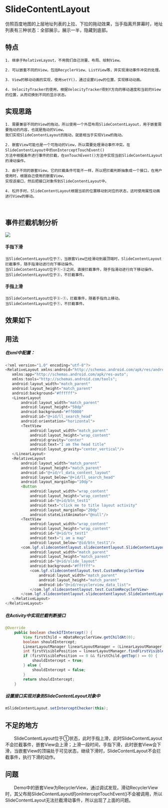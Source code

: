 # SlideContentLayout
仿照百度地图的上层地址列表的上拉、下拉的拖动效果，当手指离开屏幕时，地址列表有三种状态：全部展示，展示一半，隐藏到底部。

## 特点

	1. 继承于RelativeLayout，不用我们自己测量、布局、绘制View。
	
	2. 可以嵌套不同的View，包括RecyclerView、ListView等，并实现滑动事件冲突的处理。
	
	3. View的移动动画的实现，使用setY()，通过设置View的位置，实现移动动画。
	
	4. VelocityTracker的使用，根据VelocityTracker得到Y方向的移动速度和当前的View的位置，从而切换到不同的显示状态。

## 实现思路

	1. 需要兼容不同的View的拖动，所以使用一个外层布局SlideContentLayout，用于嵌套需要拖动的内容，也就是拖动的View。
	我们实现SlideContentLayout的拖动，就是相当于实现View的拖动。
	
	2. 嵌套View可能也是一个可拖动的View，所以需要处理滑动事件冲突。在SlideContentLayout中的onInterceptTouchEvent()
	方法中根据条件进行事件的拦截，在onTouchEvent()方法中实现当前SlideContentLayout的滑动操作。
	
	3. 由于不同的嵌套View，它的拦截条件可能不一样，所以把拦截判断抽象成一个接口，在用户使用时，根据自己使用的嵌套View，
	实现该接口，然后把接口对象传到SlideContentLayout中。
	
	4. 松开手时，SlideContentLayout根据当前的位置移动到对应的状态，这时使用属性动画进行View的移动。

    
## 事件拦截机制分析

![](https://github.com/Garment-Lee/SlideContentLayout/raw/master/img/slidecontentlayout.png)  


#### 手指下滑
	当SlideContentLayout位于①，当嵌套View已经滑动到最顶端时，SlideContentLayout拦截事件，随手指滑动进行向下移动操作。
	当SlideContentLayout位于①-③之间，直接拦截事件，随手指滑动进行向下移动操作。
	当SlideContentLayout位于③，不拦截事件。


#### 手指上滑
	当SlideContentLayout位于③-①，拦截事件，随着手指向上移动。
	当SlideContentLayout位于①，不拦截事件。
	

## 效果如下




## 用法
 ##### 在xml中配置：
 
 ```java
 <?xml version="1.0" encoding="utf-8"?>
<RelativeLayout xmlns:android="http://schemas.android.com/apk/res/android";
    xmlns:app="http://schemas.android.com/apk/res-auto";
    xmlns:tools="http://schemas.android.com/tools";
    android:layout_width="match_parent"
    android:layout_height="match_parent"
    android:background="#ffffff">
    <LinearLayout
        android:layout_width="match_parent"
        android:layout_height="50dp"
        android:background="#ff0000"
        android:id="@+id/ll_search_head"
        android:orientation="horizontal">
        <TextView
            android:layout_width="match_parent"
            android:layout_height="wrap_content"
            android:gravity="center"
            android:text="I am the head title"
            android:layout_gravity="center_vertical"/>
    </LinearLayout>
    <RelativeLayout
        android:layout_width="match_parent"
        android:layout_height="match_parent"
        android:id="@+id/rl_data_content_layout"
        android:layout_below="@+id/ll_search_head"
        android:layout_marginTop="10dp">
        <Button
            android:layout_width="wrap_content"
            android:layout_height="wrap_content"
            android:id="@+id/btn_test1"
            android:text="click me to title layout activity"
            android:layout_marginTop="20dp"
            android:stateListAnimator="@null"/>
        <TextView
            android:layout_width="wrap_content"
            android:layout_height="wrap_content"
            android:id="@+id/tv_test1"
            android:text="i am a map"
            android:layout_below="@id/btn_test1"/>
        <com.lgf.slidecontentlayout.slidecontentlayout.SlideContentLayout
            android:layout_width="match_parent"
            android:layout_height="match_parent"
            android:id="@+id/slide_layout"
            android:background="#ffffff">
            <com.lgf.slidecontentlayout.test.CustomRecyclerView
                android:layout_width="match_parent"
                android:layout_height="match_parent"
                android:id="@+id/recyclerview_data_list">
            </com.lgf.slidecontentlayout.test.CustomRecyclerView>
        </com.lgf.slidecontentlayout.slidecontentlayout.SlideContentLayout>
    </RelativeLayout>
</RelativeLayout>
```

##### 在Activity中实现拦截判断接口

```java
@Override
    public boolean checkIfIntercept() {
        View firstChild = mDataRecyclerView.getChildAt(0);
        boolean shouldIntercept;
        LinearLayoutManager linearLayoutManager = (LinearLayoutManager) mDataRecyclerView.getLayoutManager();
        int firstVisiblePosition = linearLayoutManager.findFirstVisibleItemPosition();
        if (firstVisiblePosition == 0 && firstChild.getTop() == 0) {
            shouldIntercept = true;
        } else {
            shouldIntercept = false;
        }
        return shouldIntercept;
    }

```

##### 设置接口实现对象到SlideContentLayout对象中

```java
mSlideContentLayout.setInterceptChecker(this);

```

## 不足的地方
　　SlideContentLayout位于①状态，此时手指上滑，此时SlideContentLayout不会拦截事件，嵌套View会上滑；上滑一段时间，手指下滑，此时嵌套View会下滑，当嵌套View的顶端处于可见状态，继续下滑时，SlideContentLayout不会拦截事件，执行下滑的动作。


## 问题
　　Demo中的嵌套View为RecyclerView，通过调试发现，滑动RecyclerView时，其父布局SlideContentLayout的onInterceptTouchEvent()不会被调用，所以SlideContentLayout无法拦截滑动事件，所以出现了上面的问题。



